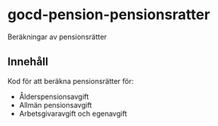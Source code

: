 # gocd-pension-pensionsratter
Beräkningar av pensionsrätter

## Innehåll
Kod för att beräkna pensionsrätter för:
* Ålderspensionsavgift
* Allmän pensionsavgift
* Arbetsgivaravgift och egenavgift
